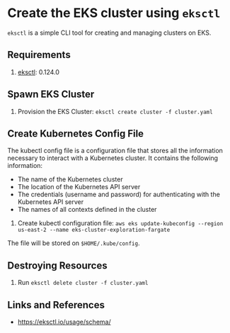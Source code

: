 # Create the EKS cluster using `eksctl`

`eksctl` is a simple CLI tool for creating and managing clusters on EKS.

## Requirements
1. [eksctl](https://github.com/aws/amazon-ecs-cli#installing): 0.124.0

## Spawn EKS Cluster
1. Provision the EKS Cluster: `eksctl create cluster -f cluster.yaml`

## Create Kubernetes Config File

The kubectl config file is a configuration file that stores all the information necessary to interact with a Kubernetes cluster. It contains the following information:

- The name of the Kubernetes cluster
- The location of the Kubernetes API server
- The credentials (username and password) for authenticating with the Kubernetes API server
- The names of all contexts defined in the cluster

1. Create kubectl configuration file: `aws eks update-kubeconfig --region us-east-2 --name eks-cluster-exploration-fargate`

The file will be stored on `$HOME/.kube/config`.

## Destroying Resources
1. Run `eksctl delete cluster -f cluster.yaml`

## Links and References
- https://eksctl.io/usage/schema/
